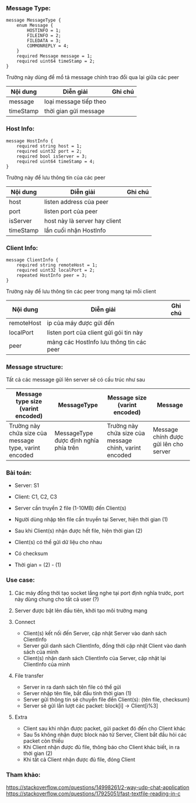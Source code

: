 ### Message Type:
```
message MessageType {
	enum Message {
		HOSTINFO = 1;
		FILEINFO = 2;
		FILEDATA = 3;
		COMMONREPLY = 4;
	}
	required Message message = 1;
	required uint64 timeStamp = 2;
}
```
Trường này dùng để mổ tả message chính trao đổi qua lại giữa các peer

|Nội dung|Diễn giải|Ghi chú|
|-----------|-----------|-----------|
|message|loại message tiếp theo| |
|timeStamp|thời gian gửi message| |

### Host Info:
```
message HostInfo {
	required string host = 1;
	required uint32 port = 2;
	required bool isServer = 3;
	required uint64 timeStamp = 4;
}
```
Trường này để lưu thông tin của các peer

|Nội dung|Diễn giải|Ghi chú|
|-----------|-----------|-----------|
|host|listen address của peer| |
|port|listen port của peer| |
|isServer|host này là server hay client| |
|timeStamp|lần cuối nhận HostInfo| |

### Client Info:
```
message ClientInfo {
	required string remoteHost = 1;
	required uint32 localPort = 2;
	repeated HostInfo peer = 3;
}
```

Trường này để lưu thông tin các peer trong mạng tại mỗi client

|Nội dung|Diễn giải|Ghi chú|
|-----------|-----------|-----------|
|remoteHost|ip của máy được gửi đến| |
|localPort|listen port của client gửi gói tin này| |
|peer|mảng các HostInfo lưu thông tin các peer| | 

### Message structure:

Tất cả các message gửi lên server sẽ có cấu trúc như sau

|Message type size (varint encoded)|MessageType|Message size (varint encoded)|Message|
|-----------|-----------|-----------|-----------|
|Trường này chứa size của message type, varint encoded|MessageType được định nghĩa phía trên|Trường này chứa size của message chính, varint encoded|Message chính được gửi lên cho server|

### Bài toán:

- Server: S1

- Client: C1, C2, C3

- Server cần truyền 2 file (1-10MB) đến Client(s)

- Người dùng nhập tên file cần truyền tại Server, hiện thời gian (1)

- Sau khi Client(s) nhận được hết file, hiện thời gian (2)

- Client(s) có thể gửi dữ liệu cho nhau

- Có checksum

- Thời gian = (2) - (1)

### Use case:

1. Các máy đồng thời tạo socket lắng nghe tại port định nghĩa trước, port này dùng chung cho tất cả user (?)

2. Server được bật lên đầu tiên, khởi tạo môi trường mạng

3. Connect
	- Client(s) kết nối đến Server, cập nhật Server vào danh sách ClientInfo
	- Server gửi danh sách ClientInfo, đồng thời cập nhật Client vào danh sách của mình
	- Client(s) nhận danh sách ClientInfo của Server, cập nhật lại ClientInfo của mình

4. File transfer
	- Server in ra danh sách tên file có thể gửi
	- Server nhập tên file, bắt đầu tính thời gian (1)
	- Server gửi thông tin sẽ chuyển file đến Client(s): {tên file, checksum}
	- Server sẽ gửi lần lượt các packet: block[i] -> Client[i%3]

5. Extra
	- Client sau khi nhận được packet, gửi packet đó đến cho Client khác
	- Sau 5s không nhận được block nào từ Server, Client bắt đầu hỏi các packet còn thiếu
	- Khi Client nhận được đủ file, thông báo cho Client khác biết, in ra thời gian (2)
	- Khi tất cả Client nhận được đủ file, đóng Client

### Tham khảo:

https://stackoverflow.com/questions/14998261/2-way-udp-chat-application
https://stackoverflow.com/questions/17925051/fast-textfile-reading-in-c











